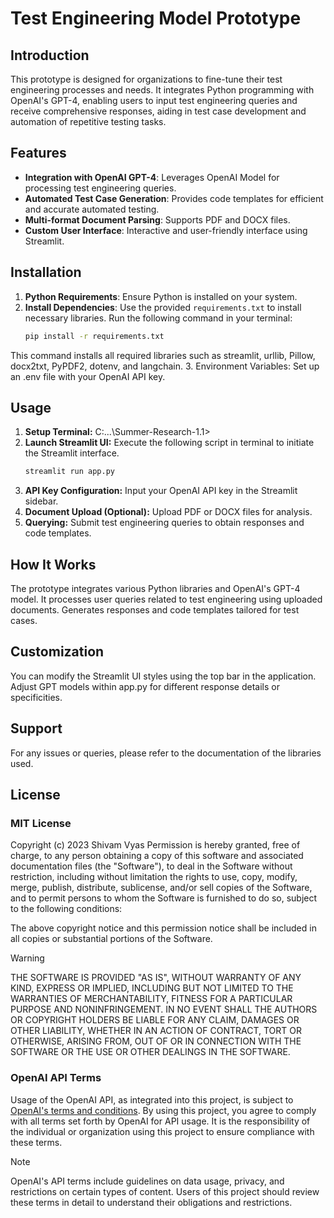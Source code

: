 # Test Engineering Model Prototype

## Introduction
This prototype is designed for organizations to fine-tune their test engineering processes and needs. It integrates Python programming with OpenAI's GPT-4, enabling users to input test engineering queries and receive comprehensive responses, aiding in test case development and automation of repetitive testing tasks.

## Features
- **Integration with OpenAI GPT-4**: Leverages OpenAI Model for processing test engineering queries.
- **Automated Test Case Generation**: Provides code templates for efficient and accurate automated testing.
- **Multi-format Document Parsing**: Supports PDF and DOCX files.
- **Custom User Interface**: Interactive and user-friendly interface using Streamlit.

## Installation
1. **Python Requirements**: Ensure Python is installed on your system.
2. **Install Dependencies**: Use the provided `requirements.txt` to install necessary libraries. Run the following command in your terminal:
   ```bash
   pip install -r requirements.txt

This command installs all required libraries such as streamlit, urllib, Pillow, docx2txt, PyPDF2, dotenv, and langchain.
3. Environment Variables: Set up an .env file with your OpenAI API key.

## Usage
1. **Setup Terminal:** C:\...\Summer-Research-1.1>
2. **Launch Streamlit UI:** Execute the following script in terminal to initiate the Streamlit interface.
   ```bash
   streamlit run app.py
3. **API Key Configuration:** Input your OpenAI API key in the Streamlit sidebar.
4. **Document Upload (Optional):** Upload PDF or DOCX files for analysis.
5. **Querying:** Submit test engineering queries to obtain responses and code templates.

## How It Works
The prototype integrates various Python libraries and OpenAI's GPT-4 model.
It processes user queries related to test engineering using uploaded documents.
Generates responses and code templates tailored for test cases.

## Customization
You can modify the Streamlit UI styles using the top bar in the application.
Adjust GPT models within app.py for different response details or specificities.

## Support
For any issues or queries, please refer to the documentation of the libraries used.

## License

### MIT License

Copyright (c) 2023 Shivam Vyas
Permission is hereby granted, free of charge, to any person obtaining a copy
of this software and associated documentation files (the "Software"), to deal
in the Software without restriction, including without limitation the rights
to use, copy, modify, merge, publish, distribute, sublicense, and/or sell
copies of the Software, and to permit persons to whom the Software is
furnished to do so, subject to the following conditions:

The above copyright notice and this permission notice shall be included in all
copies or substantial portions of the Software.

> [!WARNING]
> THE SOFTWARE IS PROVIDED "AS IS", WITHOUT WARRANTY OF ANY KIND, EXPRESS OR
IMPLIED, INCLUDING BUT NOT LIMITED TO THE WARRANTIES OF MERCHANTABILITY,
FITNESS FOR A PARTICULAR PURPOSE AND NONINFRINGEMENT. IN NO EVENT SHALL THE
AUTHORS OR COPYRIGHT HOLDERS BE LIABLE FOR ANY CLAIM, DAMAGES OR OTHER
LIABILITY, WHETHER IN AN ACTION OF CONTRACT, TORT OR OTHERWISE, ARISING FROM,
OUT OF OR IN CONNECTION WITH THE SOFTWARE OR THE USE OR OTHER DEALINGS IN THE
SOFTWARE.

### OpenAI API Terms
Usage of the OpenAI API, as integrated into this project, is subject to [OpenAI's terms and conditions](https://openai.com/api/policies/terms/). By using this project, you agree to comply with all terms set forth by OpenAI for API usage. It is the responsibility of the individual or organization using this project to ensure compliance with these terms.

> [!NOTE]
> OpenAI's API terms include guidelines on data usage, privacy, and restrictions on certain types of content. Users of this project should review these terms in detail to understand their obligations and restrictions.
